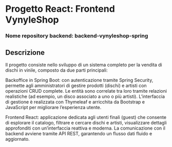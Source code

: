 # Progetto React: Frontend VynyleShop

### Nome repository backend: backend-vynyleshop-spring

## Descrizione

Il progetto consiste nello sviluppo di un sistema completo per la vendita di dischi in vinile, composto da due parti principali:

Backoffice in Spring Boot: con autenticazione tramite Spring Security, permette agli amministratori di gestire prodotti (dischi) e artisti con operazioni CRUD complete. Le entità sono correlate tra loro tramite relazioni realistiche (ad esempio, un disco associato a uno o più artisti). L’interfaccia di gestione è realizzata con Thymeleaf e arricchita da Bootstrap e JavaScript per migliorare l’esperienza utente.

Frontend React: applicazione dedicata agli utenti finali (guest) che consente di esplorare il catalogo, filtrare e cercare dischi e artisti, visualizzare dettagli approfonditi con un’interfaccia reattiva e moderna. La comunicazione con il backend avviene tramite API REST, garantendo un flusso dati fluido e aggiornato.
